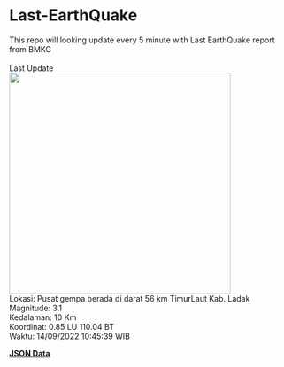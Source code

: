 # Last-EarthQuake
This repo will looking update every 5 minute with Last EarthQuake report from BMKG
<br>
<br>
Last Update
<br>
<img src="https://ews.bmkg.go.id/TEWS/data/20220914104539.mmi.jpg" width="400"/>
<br>
Lokasi: Pusat gempa berada di darat 56 km TimurLaut Kab. Ladak <br>
Magnitude: 3.1 <br>
Kedalaman: 10 Km <br>
Koordinat: 0.85 LU 110.04 BT <br>
Waktu: 14/09/2022 10:45:39 WIB <br>

<a href="./data/data.json">**JSON Data**</a>
